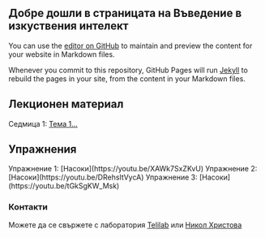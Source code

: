## Добре дошли в страницата на Въведение в изкуствения интелект

You can use the [editor on GitHub](https://github.com/nicole-christoff/IKTvNOS.github.io/edit/gh-pages/index.md) to maintain and preview the content for your website in Markdown files.

Whenever you commit to this repository, GitHub Pages will run [Jekyll](https://jekyllrb.com/) to rebuild the pages in your site, from the content in your Markdown files.

<h2 id="lecture-content">Лекционен материал</h2>

Седмица 1: [Тема 1...](https://github.com/nicole-christoff/IKTvNOS.github.io/blob/main/file/M1.2.%D0%98%D0%BD%D1%82%D0%B5%D0%BB%D0%B8%D0%B3%D0%B5%D0%BD%D1%82%D0%B5%D0%BD%20%D0%B0%D0%B3%D0%B5%D0%BD%D1%82.pptx.pdf)

<h2 id="lecture-content">Упражнения</h2>
Упражнение 1: [Насоки](https://youtu.be/XAWk7SxZKvU)
Упражнение 2: [Насоки](https://youtu.be/DRehsItVycA)
Упражнение 3: [Насоки](https://youtu.be/tGkSgKW_Msk)

### Контакти

Можете да се свържете с лаборатория [Telilab](http://telilab.tu-sofia.bg/) или [Никол Христова](mailto:nicole.christoff@tu-sofia.bg)
